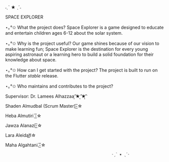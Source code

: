 
 ˗ˏˋ ★ ˎˊ˗
                                                   

 SPACE EXPLORER

⋆｡°✩ What the project does?
Space Explorer is a game designed to educate and entertain children ages 6-12 about the solar system.

⋆｡°✩ Why is the project useful?
Our game shines because of our vision to make learning fun; Space Explorer is the destination for every young aspiring astronaut or a learning hero to build a solid foundation for their knowledge about space.   

⋆｡°✩ How can I get started with the project?
  The project is built to run on the Flutter _stable_ release.
  
⋆｡°✩ Who maintains and contributes to the project?

  Supervisor: Dr. Lamees Alhazzaa   ͙͘͡★ ͙͘͡★͙͘͡
  
   Shaden Almudbal (Scrum Master)-͟͟͞☆
  
   Heba Almutiri -͟͟͞☆

   Jawza Alanazi-͟͟͞☆
      
   Lara Aleidan͟͟͞☆
  
  Maha Algahtani.-͟͟͞☆ 
  
                                                   ˗ˏˋ ★ ˎˊ˗

